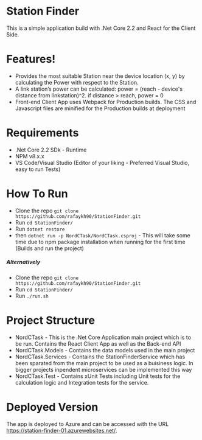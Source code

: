 # Station Finder

This is a simple application build with .Net Core 2.2 and React for the Client Side.

# Features!
  - Provides the most suitable Station near the device location (x, y) by calculating the Power with respect to the Station. 
  - A link station’s power can be calculated: power = (reach - device's distance from linkstation)^2. if distance > reach, power = 0
  - Front-end Client App uses Webpack for Production builds. The CSS and Javascript files are minified for the Production builds at deployment

# Requirements
- .Net Core 2.2 SDk - Runtime
- NPM v8.x.x
- VS Code/Visual Studio (Editor of your liking - Preferred Visual Studio, easy to run Tests)

# How To Run
- Clone the repo `git clone https://github.com/rafaykh90/StationFinder.git`
- Run `cd StationFinder/`
- Run `dotnet restore`
- then `dotnet run -p NordCTask/NordCTask.csproj` - This will take some time due to npm package installation when running for the first time (Builds and run the project)

##### Alternatively
- Clone the repo `git clone https://github.com/rafaykh90/StationFinder.git`
- Run `cd StationFinder/`
- Run `./run.sh`

# Project Structure
- NordCTask - This is the .Net Core Application main project which is to be run. Contains the React Client App as well as the Back-end API
- NordCTask.Models - Contains the data models used in the main project
- NordCTask.Services - Contains the StationFinderService which has been sparated from the main project to be used as a buisiness logic. In bigger projects inpendent microservices can be implemented this way
- NordCTask.Test - Contains xUnit Tests including Unit tests for the calculation logic and Integration tests for the service. 

# Deployed Version
The app is deployed to Azure and can be accessed with the URL https://station-finder-01.azurewebsites.net/. 